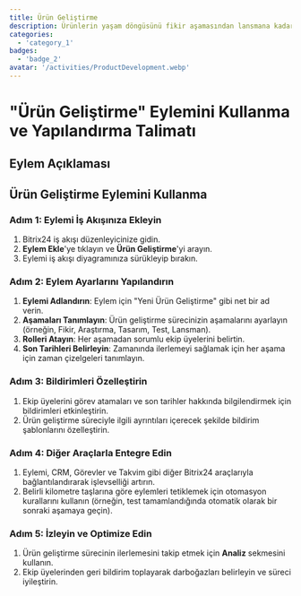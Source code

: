 ```yaml
---
title: Ürün Geliştirme
description: Ürünlerin yaşam döngüsünü fikir aşamasından lansmana kadar yönetin.
categories: 
  - 'category_1'
badges: 
  - 'badge_2'
avatar: '/activities/ProductDevelopment.webp'
---
```

# "Ürün Geliştirme" Eylemini Kullanma ve Yapılandırma Talimatı

## Eylem Açıklaması

## Ürün Geliştirme Eylemini Kullanma

### Adım 1: Eylemi İş Akışınıza Ekleyin
1. Bitrix24 iş akışı düzenleyicinize gidin.
2. **Eylem Ekle**'ye tıklayın ve **Ürün Geliştirme**'yi arayın.
3. Eylemi iş akışı diyagramınıza sürükleyip bırakın.

### Adım 2: Eylem Ayarlarını Yapılandırın
1. **Eylemi Adlandırın**: Eylem için "Yeni Ürün Geliştirme" gibi net bir ad verin.
2. **Aşamaları Tanımlayın**: Ürün geliştirme sürecinizin aşamalarını ayarlayın (örneğin, Fikir, Araştırma, Tasarım, Test, Lansman).
3. **Rolleri Atayın**: Her aşamadan sorumlu ekip üyelerini belirtin.
4. **Son Tarihleri Belirleyin**: Zamanında ilerlemeyi sağlamak için her aşama için zaman çizelgeleri tanımlayın.

### Adım 3: Bildirimleri Özelleştirin
1. Ekip üyelerini görev atamaları ve son tarihler hakkında bilgilendirmek için bildirimleri etkinleştirin.
2. Ürün geliştirme süreciyle ilgili ayrıntıları içerecek şekilde bildirim şablonlarını özelleştirin.

### Adım 4: Diğer Araçlarla Entegre Edin
1. Eylemi, CRM, Görevler ve Takvim gibi diğer Bitrix24 araçlarıyla bağlantılandırarak işlevselliği artırın.
2. Belirli kilometre taşlarına göre eylemleri tetiklemek için otomasyon kurallarını kullanın (örneğin, test tamamlandığında otomatik olarak bir sonraki aşamaya geçin).

### Adım 5: İzleyin ve Optimize Edin
1. Ürün geliştirme sürecinin ilerlemesini takip etmek için **Analiz** sekmesini kullanın.
2. Ekip üyelerinden geri bildirim toplayarak darboğazları belirleyin ve süreci iyileştirin.